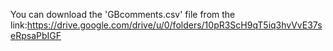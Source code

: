 You can download the 'GBcomments.csv' file from the link:https://drive.google.com/drive/u/0/folders/10pR3ScH9qT5iq3hvVvE37seRpsaPbIGF
